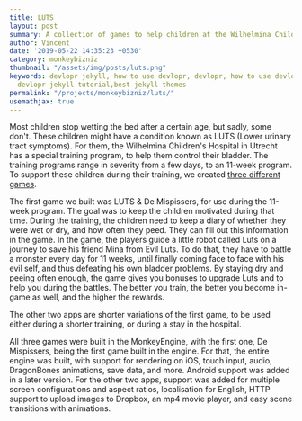 ```yaml
---
title: LUTS
layout: post
summary: A collection of games to help children at the Wilhelmina Children's Hospital during an 11-week bladder training program.
author: Vincent
date: '2019-05-22 14:35:23 +0530'
category: monkeybizniz
thumbnail: "/assets/img/posts/luts.png"
keywords: devlopr jekyll, how to use devlopr, devlopr, how to use devlopr-jekyll,
  devlopr-jekyll tutorial,best jekyll themes
permalink: "/projects/monkeybizniz/luts/"
usemathjax: true
---
```


Most children stop wetting the bed after a certain age, but sadly, some don't. These children might have a condition known as LUTS (Lower urinary tract symptoms). For them, the Wilhelmina Children's Hospital in Utrecht has a special training program, to help them control their bladder. The training programs range in severity from a few days, to an 11-week program. To support these children during their training, we created [three different games](http://www.luts-urotherapie.nl/). 

The first game we built was LUTS & De Mispissers, for use during the 11-week program. The goal was to keep the children motivated during that time. During the training, the children need to keep a diary of whether they were wet or dry, and how often they peed. They can fill out this information in the game. In the game, the players guide a little robot called Luts on a journey to save his friend Mina from Evil Luts. To do that, they have to battle a monster every day for 11 weeks, until finally coming face to face with his evil self, and thus defeating his own bladder problems. By staying dry and peeing often enough, the game gives you bonuses to upgrade Luts and to help you during the battles. The better you train, the better you become in-game as well, and the higher the rewards.

The other two apps are shorter variations of the first game, to be used either during a shorter training, or during a stay in the hospital.

All three games were built in the MonkeyEngine, with the first one, De Mispissers, being the first game built in the engine. For that, the entire engine was built, with support for rendering on iOS, touch input, audio, DragonBones animations, save data, and more. Android support was added in a later version. For the other two apps, support was added for multiple screen configurations and aspect ratios, localisation for English, HTTP support to upload images to Dropbox, an mp4 movie player, and easy scene transitions with animations. 
